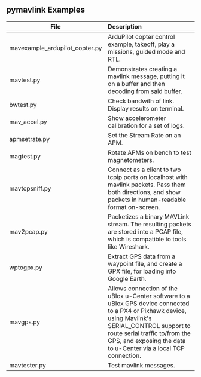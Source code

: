 ## pymavlink Examples

| File            | Description   |
| --------------- |:--------------|
| mavexample_ardupilot_copter.py | ArduPilot copter control example, takeoff, play a missions, guided mode and RTL. |
| mavtest.py      |  Demonstrates creating a mavlink message, putting it on a buffer and then decoding from said buffer. |
| bwtest.py       |  Check bandwith of link. Display results on terminal. |
| mav_accel.py    |  Show accelerometer calibration for a set of logs.  |
| apmsetrate.py   |  Set the Stream Rate on an APM. |
| magtest.py      |  Rotate APMs on bench to test magnetometers.  |
| mavtcpsniff.py  |  Connect as a client to two tcpip ports on localhost with mavlink packets. Pass them both directions, and show packets in human-readable format on-screen.  |
| mav2pcap.py     |  Packetizes a binary MAVLink stream. The resulting packets are stored into a PCAP file, which is compatible to tools like Wireshark.  |
| wptogpx.py      |  Extract GPS data from a waypoint file, and create a GPX file, for loading into Google Earth.  |
| mavgps.py       |  Allows connection of the uBlox u-Center software to a uBlox GPS device connected to a PX4 or Pixhawk device, using Mavlink's SERIAL_CONTROL support to route serial traffic to/from the GPS, and exposing the data to u-Center via a local TCP connection.  |
| mavtester.py    |  Test mavlink messages.
